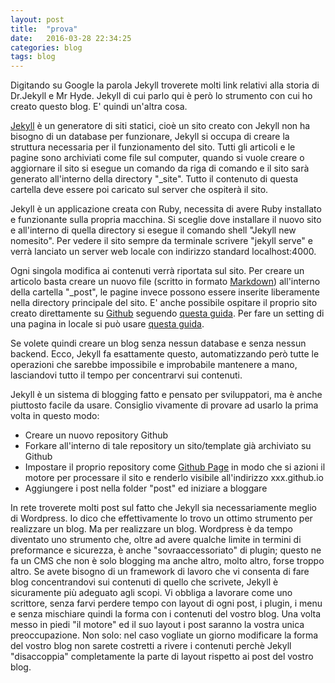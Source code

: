 ```yaml
---
layout: post
title:  "prova"
date:   2016-03-28 22:34:25
categories: blog
tags: blog
---
```


Digitando su Google la parola Jekyll troverete molti link relativi alla storia di Dr.Jekyll e Mr Hyde. Jekyll di cui parlo qui è però lo strumento con cui ho creato questo blog. E' quindi un'altra cosa. 

[Jekyll](http://jekyllrb.com/) è un generatore di siti statici, cioè un sito creato con Jekyll non ha bisogno di un database per funzionare, Jekyll si occupa di creare la struttura necessaria per il funzionamento del sito. Tutti gli articoli e le pagine sono archiviati come file sul computer, quando si vuole creare o aggiornare il sito si esegue un comando da riga di comando e il sito sarà generato all'interno della directory "_site". Tutto il contenuto di questa cartella deve essere poi caricato sul server che ospiterà il sito.

Jekyll è un applicazione creata con Ruby, necessita di avere Ruby installato e funzionante sulla propria macchina. Si sceglie dove installare il nuovo sito e all'interno di quella directory si esegue il comando shell "Jekyll new nomesito". Per vedere il sito sempre da terminale scrivere "jekyll serve" e verrà lanciato un server web locale con indirizzo standard localhost:4000. 

Ogni singola modifica ai contenuti verrà riportata sul sito. Per creare un articolo basta creare un nuovo file (scritto in formato [Markdown](https://it.wikipedia.org/wiki/Markdown)) all'interno della cartella "_post", le pagine invece possono essere inserite liberamente nella directory principale del sito. 
E' anche possibile ospitare il proprio sito creato direttamente su [Github](https://github.com/) seguendo [questa guida](https://help.github.com/articles/using-jekyll-as-a-static-site-generator-with-github-pages/). Per fare un setting di una pagina in locale si può usare  [questa guida](https://help.github.com/articles/setting-up-your-pages-site-locally-with-jekyll/).

Se volete quindi creare un blog senza nessun database e senza nessun backend. Ecco, Jekyll fa esattamente questo, automatizzando però tutte le operazioni che sarebbe impossibile e improbabile mantenere a mano, lasciandovi tutto il tempo per concentrarvi sui contenuti.

Jekyll è un sistema di blogging fatto e pensato per sviluppatori, ma è anche piuttosto facile da usare. Consiglio vivamente di provare ad usarlo la prima volta in questo modo:
- Creare un nuovo repository Github
- Forkare all'interno di tale repository un sito/template già archiviato su Github
- Impostare il proprio repository come [Github Page](https://pages.github.com/) in modo che si azioni il motore per processare il sito e renderlo visibile all'indirizzo xxx.github.io
- Aggiungere i post nella folder "post" ed iniziare a bloggare

In rete troverete molti post sul fatto che Jekyll sia necessariamente meglio di Wordpress. Io dico che effettivamente lo trovo un ottimo strumento per realizzare un blog. Ma per realizzare un blog. Wordpress è da tempo diventato uno strumento che, oltre ad avere qualche limite in termini di preformance e sicurezza, è anche "sovraaccessoriato" di plugin; questo ne fa un CMS che non è solo blogging ma anche altro, molto altro, forse troppo altro. Se avete bisogno di un framework di lavoro che vi consenta di fare blog concentrandovi sui contenuti di quello che scrivete, Jekyll è sicuramente più adeguato agli scopi. Vi obbliga a lavorare come uno scrittore, senza farvi perdere tempo con layout di ogni post, i plugin, i menu e senza mischiare quindi la forma con i contenuti del vostro blog. Una volta messo in piedi "il motore" ed il suo layout i post saranno la vostra unica preoccupazione. Non solo: nel caso vogliate un giorno modificare la forma del vostro blog non sarete costretti a rivere i contenuti perchè Jekyll "disaccoppia" completamente la parte di layout rispetto ai post del vostro blog.